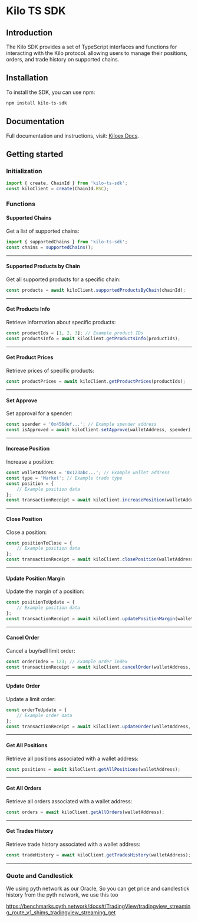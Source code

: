 # Kilo TS SDK

## Introduction
The Kilo SDK provides a set of TypeScript interfaces and functions for interacting with the Kilo protocol. allowing users to manage their positions, orders, and trade history on supported chains.

## Installation
To install the SDK, you can use npm:

```bash
npm install kilo-ts-sdk
```

## Documentation

Full documentation and instructions, visit: [Kiloex Docs](https://xxxx).

## Getting started

### Initialization

```javascript
import { create, ChainId } from 'kilo-ts-sdk';
const kiloClient = create(ChainId.BSC);
```

### Functions

#### Supported Chains
Get a list of supported chains:
```javascript
import { supportedChains } from 'kilo-ts-sdk';
const chains = supportedChains();
```
***
#### Supported Products by Chain
Get all supported products for a specific chain:
```javascript
const products = await kiloClient.supportedProductsByChain(chainId);
```
***
#### Get Products Info
Retrieve information about specific products:

```javascript
const productIds = [1, 2, 3]; // Example product IDs
const productsInfo = await kiloClient.getProductsInfo(productIds);
```
***
#### Get Product Prices
Retrieve prices of specific products:
```javascript
const productPrices = await kiloClient.getProductPrices(productIds);
```
***
#### Set Approve
Set approval for a spender:
```javascript
const spender = '0x456def...'; // Example spender address
const isApproved = await kiloClient.setApprove(walletAddress, spender);
```
***
#### Increase Position
Increase a position:
```javascript
const walletAddress = '0x123abc...'; // Example wallet address
const type = 'Market'; // Example trade type
const position = {
    // Example position data
};
const transactionReceipt = await kiloClient.increasePosition(walletAddress, type, position);
```
***
#### Close Position
Close a position:
```javascript
const positionToClose = {
    // Example position data
};
const transactionReceipt = await kiloClient.closePosition(walletAddress, positionToClose);
```
***
#### Update Position Margin
Update the margin of a position:
```javascript
const positionToUpdate = {
    // Example position data
};
const transactionReceipt = await kiloClient.updatePositionMargin(walletAddress, positionToUpdate);
```
***
#### Cancel Order
Cancel a buy/sell limit order:
```javascript
const orderIndex = 123; // Example order index
const transactionReceipt = await kiloClient.cancelOrder(walletAddress, 'Increase', orderIndex);
```
***
#### Update Order
Update a limit order:
```javascript
const orderToUpdate = {
    // Example order data
};
const transactionReceipt = await kiloClient.updateOrder(walletAddress, orderToUpdate);
```

***
#### Get All Positions
Retrieve all positions associated with a wallet address:
```javascript
const positions = await kiloClient.getAllPositions(walletAddress);
```
***
#### Get All Orders
Retrieve all orders associated with a wallet address:
```javascript
const orders = await kiloClient.getAllOrders(walletAddress);
```
***
#### Get Trades History
Retrieve trade history associated with a wallet address:
```javascript
const tradeHistory = await kiloClient.getTradesHistory(walletAddress);
```
***


### Quote and Candlestick
We using pyth network as our Oracle, So you can get price and candlestick history  from the pyth network, we use this too

https://benchmarks.pyth.network/docs#/TradingView/tradingview_streaming_route_v1_shims_tradingview_streaming_get 